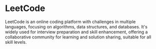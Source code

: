 # LeetCode
LeetCode is an online coding platform with challenges in multiple languages, focusing on algorithms, data structures, and databases. It's widely used for interview preparation and skill enhancement, offering a collaborative community for learning and solution sharing, suitable for all skill levels.
